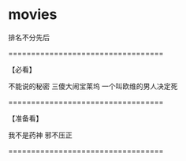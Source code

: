 # movies

排名不分先后

==================================

【必看】

不能说的秘密
三傻大闹宝莱坞
一个叫欧维的男人决定死

==================================

【准备看】

我不是药神
邪不压正

==================================